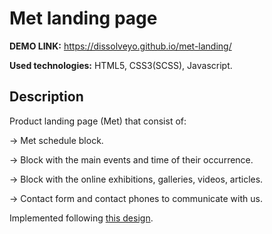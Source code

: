 # Met landing page
**DEMO LINK:** https://dissolveyo.github.io/met-landing/

**Used technologies:** HTML5, CSS3(SCSS), Javascript.

## Description
Product landing page (Met) that consist of:

-> Met schedule block.

-> Block with the main events and time of their occurrence.

-> Block with the online exhibitions, galleries, videos, articles.

-> Contact form and contact phones to communicate with us.

Implemented following [this design](https://www.figma.com/file/lSR1m42L9YwzQwzzxKwHpw/THE-MET?t=FNMxx1WmVkV9PQxu-6).

